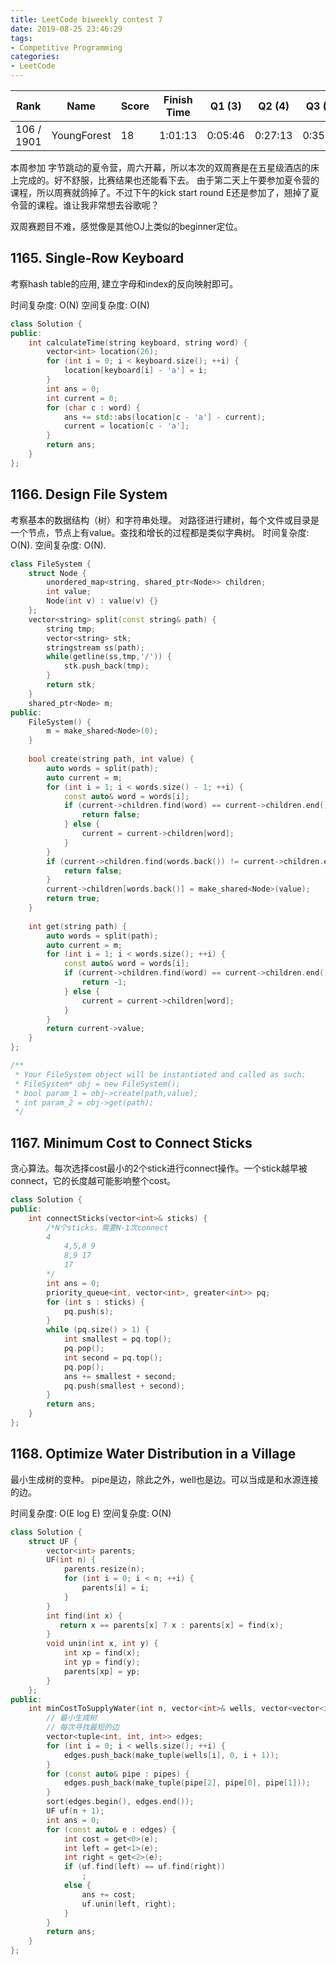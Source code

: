 ```yaml
---
title: LeetCode biweekly contest 7
date: 2019-08-25 23:46:29
tags:
- Competitive Programming
categories:
- LeetCode
---
```


| Rank |	Name |	Score |	Finish Time | 	Q1 (3) |	Q2 (4) |	Q3 (5) |	Q4 (6)|
|--|--|--|--|--|--|--|--|
| 106 / 1901 |	YoungForest | 18 | 1:01:13 | 0:05:46 | 0:27:13 | 0:35:34  | 1:01:13 |

本周参加 字节跳动的夏令营，周六开幕，所以本次的双周赛是在五星级酒店的床上完成的。好不舒服，比赛结果也还能看下去。
由于第二天上午要参加夏令营的课程，所以周赛就鸽掉了。不过下午的kick start round E还是参加了，翘掉了夏令营的课程。谁让我非常想去谷歌呢？

双周赛题目不难，感觉像是其他OJ上类似的beginner定位。

## 1165. Single-Row Keyboard

考察hash table的应用, 建立字母和index的反向映射即可。

时间复杂度: O(N)
空间复杂度: O(N)

```cpp
class Solution {
public:
    int calculateTime(string keyboard, string word) {
        vector<int> location(26);
        for (int i = 0; i < keyboard.size(); ++i) {
            location[keyboard[i] - 'a'] = i;
        }
        int ans = 0;
        int current = 0;
        for (char c : word) {
            ans += std::abs(location[c - 'a'] - current);
            current = location[c - 'a'];
        }
        return ans;
    }
};
```

## 1166. Design File System

考察基本的数据结构（树）和字符串处理。
对路径进行建树，每个文件或目录是一个节点，节点上有value。查找和增长的过程都是类似字典树。
时间复杂度: O(N).
空间复杂度: O(N).

```cpp
class FileSystem {
    struct Node {
        unordered_map<string, shared_ptr<Node>> children;
        int value;
        Node(int v) : value(v) {}
    };
    vector<string> split(const string& path) {
        string tmp;
        vector<string> stk;
        stringstream ss(path);
        while(getline(ss,tmp,'/')) {
            stk.push_back(tmp);
        }
        return stk;
    }
    shared_ptr<Node> m;
public:
    FileSystem() {
        m = make_shared<Node>(0);
    }
    
    bool create(string path, int value) {
        auto words = split(path);
        auto current = m;
        for (int i = 1; i < words.size() - 1; ++i) {
            const auto& word = words[i];
            if (current->children.find(word) == current->children.end()) {
                return false;
            } else {
                current = current->children[word];
            }
        }
        if (current->children.find(words.back()) != current->children.end()) {
            return false;
        }
        current->children[words.back()] = make_shared<Node>(value);
        return true;
    }
    
    int get(string path) {
        auto words = split(path);
        auto current = m;
        for (int i = 1; i < words.size(); ++i) {
            const auto& word = words[i];
            if (current->children.find(word) == current->children.end()) {
                return -1;
            } else {
                current = current->children[word];
            }
        }
        return current->value;
    }
};

/**
 * Your FileSystem object will be instantiated and called as such:
 * FileSystem* obj = new FileSystem();
 * bool param_1 = obj->create(path,value);
 * int param_2 = obj->get(path);
 */
```

## 1167. Minimum Cost to Connect Sticks

贪心算法。每次选择cost最小的2个stick进行connect操作。一个stick越早被connect，它的长度越可能影响整个cost。

```cpp
class Solution {
public:
    int connectSticks(vector<int>& sticks) {
        /*N个sticks，需要N-1次connect
        4
            4,5,8 9
            8,9 17
            17
        */
        int ans = 0;
        priority_queue<int, vector<int>, greater<int>> pq;
        for (int s : sticks) {
            pq.push(s);
        }
        while (pq.size() > 1) {
            int smallest = pq.top();
            pq.pop();
            int second = pq.top();
            pq.pop();
            ans += smallest + second;
            pq.push(smallest + second);
        }
        return ans;
    }
};
```

## 1168. Optimize Water Distribution in a Village

最小生成树的变种。
pipe是边，除此之外，well也是边。可以当成是和水源连接的边。

时间复杂度: O(E log E)
空间复杂度: O(N)

```cpp
class Solution {
    struct UF {
        vector<int> parents;
        UF(int n) {
            parents.resize(n);
            for (int i = 0; i < n; ++i) {
                parents[i] = i;
            }
        }
        int find(int x) {
           return x == parents[x] ? x : parents[x] = find(x);
        }
        void unin(int x, int y) {
            int xp = find(x);
            int yp = find(y);
            parents[xp] = yp;
        }
    };
public:
    int minCostToSupplyWater(int n, vector<int>& wells, vector<vector<int>>& pipes) {
        // 最小生成树
        // 每次寻找最短的边
        vector<tuple<int, int, int>> edges;
        for (int i = 0; i < wells.size(); ++i) {
            edges.push_back(make_tuple(wells[i], 0, i + 1));
        }
        for (const auto& pipe : pipes) {
            edges.push_back(make_tuple(pipe[2], pipe[0], pipe[1]));
        }
        sort(edges.begin(), edges.end());
        UF uf(n + 1);
        int ans = 0;
        for (const auto& e : edges) {
            int cost = get<0>(e);
            int left = get<1>(e);
            int right = get<2>(e);
            if (uf.find(left) == uf.find(right))
                ;
            else {
                ans += cost;
                uf.unin(left, right);
            }
        }
        return ans;
    }
};
```